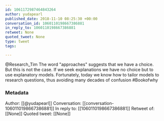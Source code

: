 ```yaml
---
id: 1061172987464843264
author: yudapearl
published_date: 2018-11-10 08:25:30 +00:00
conversation_id: 1060110198667386881
in_reply_to: 1060110198667386881
retweet: None
quoted_tweet: None
type: tweet
tags:

---
```


@Research_Tim The word "approaches" suggests that we have a choice.
But this is not the case.  If we seek explanations we have no choice 
but to use explanatory models. Fortunately, today we know
how to tailor models to research questions, thus avoiding
many decades of confusion #Bookofwhy

### Metadata

Author: [[@yudapearl]]
Conversation: [[conversation-1060110198667386881]]
In reply to: [[1060110198667386881]]
Retweet of: [[None]]
Quoted tweet: [[None]]
